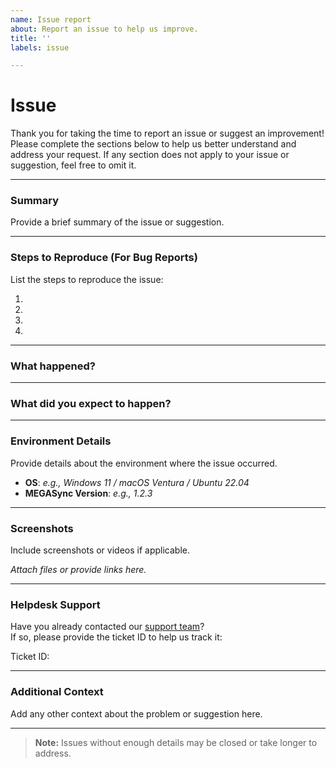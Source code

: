 ```yaml
---
name: Issue report
about: Report an issue to help us improve.
title: ''
labels: issue

---
```


# Issue

Thank you for taking the time to report an issue or suggest an improvement! Please complete the sections below to help us better understand and address your request. If any section does not apply to your issue or suggestion, feel free to omit it.


---

### **Summary**
Provide a brief summary of the issue or suggestion. 




---

### **Steps to Reproduce (For Bug Reports)**
List the steps to reproduce the issue:

1.
2. 
3. 
4. 

---

### **What happened?**



---

### **What did you expect to happen?**



---

### **Environment Details**
Provide details about the environment where the issue occurred.

- **OS**: _e.g., Windows 11 / macOS Ventura / Ubuntu 22.04_
- **MEGASync Version**: _e.g., 1.2.3_

---

### **Screenshots**
Include screenshots or videos if applicable.

_Attach files or provide links here._

---

### **Helpdesk Support**
Have you already contacted our [support team](https://mega.io/contact)?  
If so, please provide the ticket ID to help us track it:

Ticket ID:

---

### **Additional Context**
Add any other context about the problem or suggestion here.

---

> **Note:** Issues without enough details may be closed or take longer to address.


